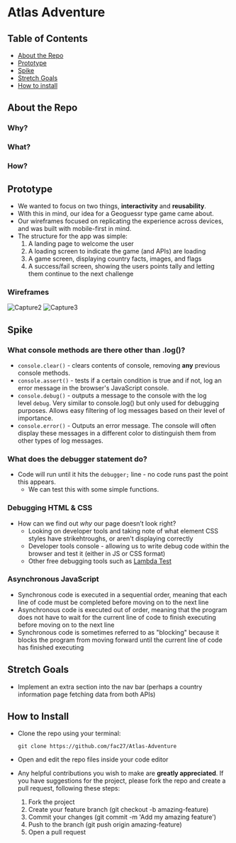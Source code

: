 # Atlas Adventure

## Table of Contents

- [About the Repo](#about-the-repo)
- [Prototype](#prototype)
- [Spike](#spike)
- [Stretch Goals](#stretch-goals)
- [How to install](#how-to-install)

## About the Repo

### Why?

### What?

### How?

## Prototype

- We wanted to focus on two things, **interactivity** and **reusability**.
- With this in mind, our idea for a Geoguessr type game came about.
- Our wireframes focused on replicating the experience across devices, and was built with mobile-first in mind.
- The structure for the app was simple: 
    1. A landing page to welcome the user
    2. A loading screen to indicate the game (and APIs) are loading
    3. A game screen, displaying country facts, images, and flags
    4. A success/fail screen, showing the users points tally and letting them continue to the next challenge

### Wireframes

![Capture2](https://user-images.githubusercontent.com/117777716/217922244-1a7c38b6-e161-490b-a2f8-f513375f19fe.PNG)
![Capture3](https://user-images.githubusercontent.com/117777716/217956728-12532837-0e7d-4c21-ac26-25717ed67857.PNG)

## Spike

### What console methods are there other than .log()?
- `console.clear()` - clears contents of console, removing **any** previous console methods.
- `console.assert()` - tests if a certain condition is true and if not, log an error message in the browser's JavaScript console.
- `console.debug()` - outputs a message to the console with the log level `debug`. Very similar to console.log() but only used for debugging purposes. Allows easy filtering of log messages based on their level of importance.
- `console.error()` - Outputs an error message. The console will often display these messages in a different color to distinguish them from other types of log messages.

### What does the debugger statement do?
- Code will run until it hits the `debugger;` line - no code runs past the point this appears.
  - We can test this with some simple functions.
  
### Debugging HTML & CSS
- How can we find out *why* our page doesn’t look right?
  - Looking on developer tools and taking note of what element CSS styles have strikehtroughs, or aren't displaying correctly
  - Developer tools console - allowing us to write debug code within the browser and test it (either in JS or CSS format)
  - Other free debugging tools such as [Lambda Test](https://www.lambdatest.com/lt-debug)

### Asynchronous JavaScript
- Synchronous code is executed in a sequential order, meaning that each line of code must be completed before moving on to the next line
- Asynchronous code is executed out of order, meaning that the program does not have to wait for the current line of code to finish executing before moving on to the next line 
- Synchronous code is sometimes referred to as "blocking" because it blocks the program from moving forward until the current line of code has finished executing

## Stretch Goals

- Implement an extra section into the nav bar (perhaps a country information page fetching data from both APIs)

## How to Install

- Clone the repo using your terminal:

    `git clone https://github.com/fac27/Atlas-Adventure`

- Open and edit the repo files inside your code editor

- Any helpful contributions you wish to make are **greatly appreciated**. If you have suggestions for the project, please fork the repo and create a pull request, following these steps:

    1. Fork the project
    2. Create your feature branch (git checkout -b amazing-feature)
    3. Commit your changes (git commit -m 'Add my amazing feature')
    4. Push to the branch (git push origin amazing-feature)
    5. Open a pull request
